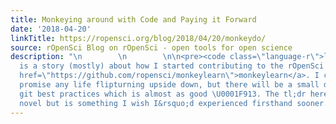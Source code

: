 ```yaml
---
title: Monkeying around with Code and Paying it Forward
date: '2018-04-20'
linkTitle: https://ropensci.org/blog/2018/04/20/monkeydo/
source: rOpenSci Blog on rOpenSci - open tools for open science
description: "\n        \n        \n\n<pre><code class=\"language-r\">library(tidyverse)\nlibrary(monkeylearn)\n</code></pre>\n\n<p>This
  is a story (mostly) about how I started contributing to the rOpenSci package <a
  href=\"https://github.com/ropensci/monkeylearn\">monkeylearn</a>. I can&rsquo;t
  promise any life flipturning upside down, but there will be a small discussion about
  git best practices which is almost as good \U0001F913. The tl;dr here is nothing
  novel but is something I wish I&rsquo;d experienced firsthand sooner. Th"
---
```

